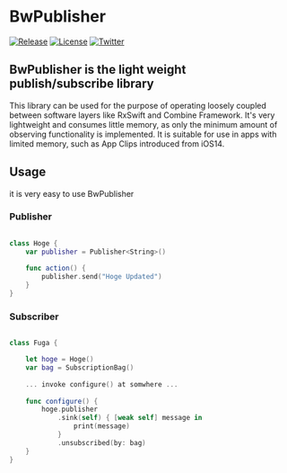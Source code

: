 # BwPublisher

[![Release](https://img.shields.io/github/v/release/BlueEventHorizon/BwPublisher)](https://github.com/BlueEventHorizon/BwPublisher/releases/latest)
[![License](https://img.shields.io/github/license/BlueEventHorizon/BwPublisher)](https://github.com/BlueEventHorizon/BwPublisher/blob/main/LICENSE)
[![Twitter](https://img.shields.io/twitter/follow/beowulf_tech?style=social)](https://twitter.com/beowulf_tech)

## BwPublisher is the light weight publish/subscribe library


This library can be used for the purpose of operating loosely coupled between software layers like RxSwift and Combine Framework.
It's very lightweight and consumes little memory, as only the minimum amount of observing functionality is implemented.
It is suitable for use in apps with limited memory, such as App Clips introduced from iOS14.

## Usage

it is very easy to use BwPublisher

### Publisher

```swift

class Hoge {
    var publisher = Publisher<String>()
    
    func action() {
        publisher.send("Hoge Updated")
    }
}

```

### Subscriber

```swift

class Fuga {

    let hoge = Hoge()
    var bag = SubscriptionBag()
    
    ... invoke configure() at somwhere ...
    
    func configure() {
        hoge.publisher
            .sink(self) { [weak self] message in
                print(message)
            }
            .unsubscribed(by: bag)
    }
}

```
